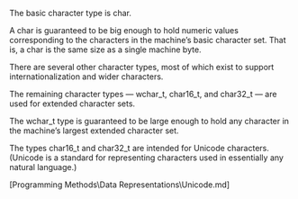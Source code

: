 The basic character type is char.

A char is guaranteed to be big enough to hold numeric values corresponding to the characters in the machine’s basic character set. That is, a char is the same size as a single machine byte.

There are several other character types, most of which exist to support internationalization and wider characters.

The remaining character types —
  wchar_t, char16_t, and char32_t — are used for extended character sets.

The wchar_t type is guaranteed to be large enough to hold any character in the machine’s largest extended character set.

The types char16_t and char32_t are intended for Unicode characters. (Unicode is a standard for representing characters used in essentially any natural language.)

[Programming Methods\Data Representations\Unicode.md]
